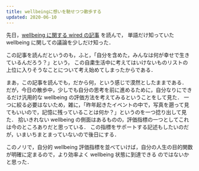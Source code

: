 ```yaml
---
title: wellbeingに想いを馳せつつ散歩する
updated: 2020-06-10
---
```


先日，[wellbeing に関する wired の記事](https://wired.jp/2019/05/13/a-syllogism-of-well-being-1/) を読んで，
単語だけ知っていた wellbeing に関しての議論を少しだけ知った．

この記事を読んだというのも，ふと，「自分を含めた，みんなは何が幸せで生きているんだろう？」という，
この自粛生活中に考えてはいけないものリストの上位に入りそうなことについて考え始めてしまったからである．

まあ，この記事を読んでも，だから何，という感じで漠然としたままである．
だが，今日の散歩中，少しでも自分の思考を前に進めるために，自分なりにできるだけ汎用的な wellbeing の評価方法を考えてみるということをして見た．
一つに絞る必要はないため，雑に，「昨年起きたイベントの中で，写真を遡って見てもいいので，記憶に残っていることは何か？」というのを一つ捻り出して見た．
拾いきれない wellbeing の側面はあるものの，評価指標の一つとしてこれは今のところありだと思っている．
この指標をサポートする記述もしたいのだが，いまいちまとまっていないので後日にする．

このノリで，自分的 wellbeing 評価指標を並べていけば，自分の人生の目的関数が明確に定まるので，より効率よく wellbeing 状態に到達できる
のではないかと思った．
